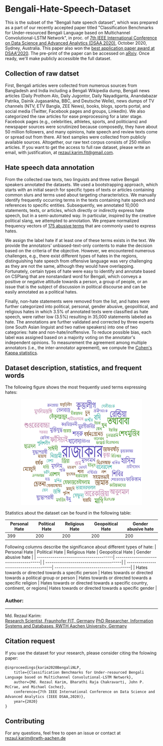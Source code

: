 # Bengali-Hate-Speech-Dataset
This is the subset of the "Bengali hate speech dataset", which was prepared as a part of our recently accepted paper titled "Classification Benchmarks for Under-resourced Bengali Language based on Multichannel Convolutional-LSTM Network", in proc. of [7th IEEE International Conference on Data Science and Advanced Analytics (DSAA,2020)](http://dsaa2020.dsaa.co/), October 2020, Sydney, Australia. This paper also won the [best application paper award at DSAA'2020](https://twitter.com/IEEEDSAA/status/1317599586341462016). The pre-print of the paper can be accessed on [aRxiv](https://arxiv.org/pdf/2004.07807.pdf). Once ready, we'll make publicly accessible the full dataset.

## Collection of raw datset
First, Bengali articles were collected from numerous sources from Bangladesh and India including a Bengali Wikipedia dump, Bengali news articles (Daily Prothom Alo, Daily Jugontor, Daily Nayadiganta, Anandabazar Patrika, Dainik Jugasankha, BBC, and Deutsche Welle), news dumps of TV channels (NTV, ETV Bangla, ZEE News), books, blogs, sports portal, and social media (Twitter, Facebook pages and groups, LinkedIn). We also categorized the raw articles for ease preprocessing for a later stage. Facebook pages (e.g., celebrities, athletes, sports, and politicians) and newspaper sources were scrutinized because composedly, they have about 50 million followers, and many opinions, hate speech and review texts come or spread out from there. All text samples were collected from publicly available sources. Altogether, our raw text corpus consists of 250 million articles. If you want to get the access to full raw dataset, please write an email, with justification, at rezaul.karim.fit@gmail.com.  

## Hate speech data annotation
From the collected raw texts, two linguists and three native Bengali speakers annotated the datasets. We used a bootstrapping approach, which starts with an initial search for specific types of texts or articles containing common slurs and terms used about targeting characteristics. We manually identify frequently occurring terms in the texts containing hate speech and references to specific entities. Subsequently, we annotated 10,000 statements, texts, or articles, which directly or indirectly express hate speech, but in a semi-automated way. In particular, inspired by the creative political slang, we attempted to annotation. We prepare normalized frequency vectors of [175 abusive terms](https://github.com/rezacsedu/Classification_Benchmarks_Benglai_NLP/blob/master/bengali_slung_abusive.txt) that are commonly used to express hates. 

We assign the label hate if at least one of these terms exists in the text. We provide the annotators' unbiased-text-only contents to make the decision based on the criteria of the objective. However, we encountered numerous challenges, e.g., there exist different types of hates in the regions, distinguishing hate speech from offensive language was very challenging as they are not the same, although they would have overlapping. Fortunately, certain types of hate were easy to identify and annotate based on CSPlang that are nonstandard word for Bengali, which conveys a positive or negative attitude towards a person, a group of people, or an issue that is the subject of discussion in political discourse and can be easily annotated as a political hates.

Finally, non-hate statements were removed from the list, and hates were further categorized into political, personal, gender abusive, geopolitical, and religious hates in which 3.5% of annotated texts were classified as hate speech, were rather low (3.5%) resulting in 35,000 statements labeled as hate. The annotations are further validated and corrected by three experts (one South Asian linguist and two native speakers) into one of two categories: hate and non-hate/inoffensive. To reduce possible bias, each label was assigned based on a majority voting on the annotator's independent opinions. To measurement the agreement among multiple annotators (i.e., the inter-annotator agreement), we compute the [Cohen's Kappa statistics](https://en.wikipedia.org/wiki/Cohen%27s_kappa).

## Dataset description, statistics, and frequent words
The following figure shows the most frequently used terms expressing hates: 

<p align="center"><img src="word_cloud_hate.png?" width="400" height="350"></p>

Statistics about the dataset can be found in the following table: 

| Personal Hate | Political Hate | Religious Hate | Geopoitical Hate | Gender abusive hate |
| ------------- | ------------- | ------------- | ------------- | -------------|
| 399           | 200           | 200           | 200           | 200          |

Following columns describe the significance about different types of hate:
| Personal Hate | Political Hate |  Religious Hate | Geopoitical Hate | Gender abusive hate |
| ---------------------------------------| ---------------------------------------| | ---------------------------------------| | ---------------------------------------| ---------------------------------------| 
| Hates towards or directed towards a specific person | Hates towards or directed towards a political group or person | Hates towards or directed towards a specific religion | Hates towards or directed towards a specific country, continent, or regions| Hates towards or directed towards a specific gender | 


### Author:
-------------
Md. Rezaul Karim:  
[Research Scientist, Fraunhofer FIT, Germany](https://www.linkedin.com/in/karimanalytics/)
[PhD Researcher, Information Systems and Databases, RWTH Aachen University, Germany](http://dbis.rwth-aachen.de/cms/staff/rezaul-karim)

## Citation request
If you use the dataset for your research, please consider citing the folowing paper:

    @inproceedings{karim2020BengaliNLP,
        title={Classification Benchmarks for Under-resourced Bengali Language based on Multichannel Convolutional-LSTM Network},
        author={Md. Rezaul Karim, Bharathi Raja Chakravarti, John P. McCrae, and Michael Cochez},
        conference={7th IEEE International Conference on Data Science and Advanced Analytics (IEEE DSAA,2020)},
        year={2020}
    }

## Contributing
For any questions, feel free to open an issue or contact at rezaul.karim@rwth-aachen.de
